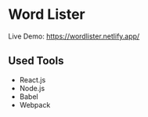 # Word Lister

Live Demo: https://wordlister.netlify.app/

## Used Tools
- React.js
- Node.js
- Babel
- Webpack
